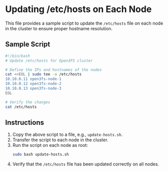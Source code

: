 # Updating /etc/hosts on Each Node

This file provides a sample script to update the `/etc/hosts` file on each node in the cluster to ensure proper hostname resolution.

## Sample Script

```bash
#!/bin/bash
# Update /etc/hosts for Open3FS cluster

# Define the IPs and hostnames of the nodes
cat <<EOL | sudo tee -a /etc/hosts
10.10.0.11 open3fs-node-1
10.10.0.12 open3fs-node-2
10.10.0.13 open3fs-node-3
EOL

# Verify the changes
cat /etc/hosts
```

## Instructions

1. Copy the above script to a file, e.g., `update-hosts.sh`.
2. Transfer the script to each node in the cluster.
3. Run the script on each node as root:
   ```bash
   sudo bash update-hosts.sh
   ```
4. Verify that the `/etc/hosts` file has been updated correctly on all nodes.